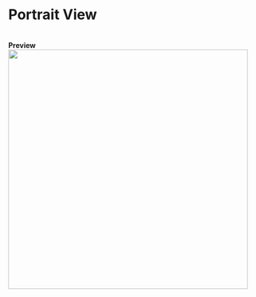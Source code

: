 # Portrait View
<br/><strong>Preview</strong><br/>
<img src="http://cdn.unydevelopernetwork.com/github/arduino-lcd/photo6170140757940348967.jpg" width="480">
